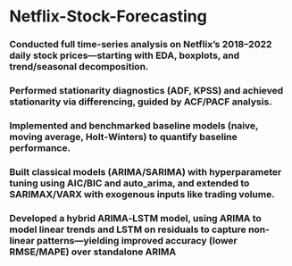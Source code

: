 # Netflix-Stock-Forecasting
### Conducted full time-series analysis on Netflix’s 2018–2022 daily stock prices—starting with EDA, boxplots, and trend/seasonal decomposition.
### Performed stationarity diagnostics (ADF, KPSS) and achieved stationarity via differencing, guided by ACF/PACF analysis.
### Implemented and benchmarked baseline models (naive, moving average, Holt‑Winters) to quantify baseline performance.
### Built classical models (ARIMA/SARIMA) with hyperparameter tuning using AIC/BIC and auto_arima, and extended to SARIMAX/VARX with exogenous inputs like trading volume.
### Developed a hybrid ARIMA‑LSTM model, using ARIMA to model linear trends and LSTM on residuals to capture non-linear patterns—yielding improved accuracy (lower RMSE/MAPE) over standalone ARIMA
